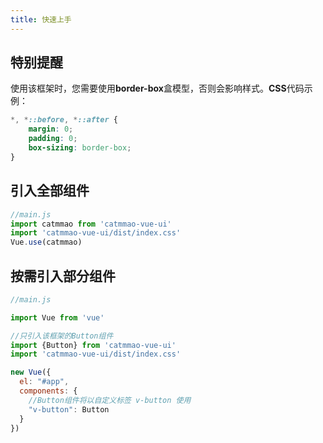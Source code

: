 ```yaml
---
title: 快速上手
---
```

## 特别提醒
使用该框架时，您需要使用**border-box**盒模型，否则会影响样式。**CSS**代码示例：
```css
*, *::before, *::after {
    margin: 0;
    padding: 0;
    box-sizing: border-box;
}
```

## 引入全部组件
```javascript
//main.js
import catmmao from 'catmmao-vue-ui'
import 'catmmao-vue-ui/dist/index.css'
Vue.use(catmmao)
```

## 按需引入部分组件
```javascript
//main.js

import Vue from 'vue'

//只引入该框架的Button组件
import {Button} from 'catmmao-vue-ui'
import 'catmmao-vue-ui/dist/index.css'

new Vue({
  el: "#app",
  components: {
    //Button组件将以自定义标签 v-button 使用 
    "v-button": Button
  }
})
```

